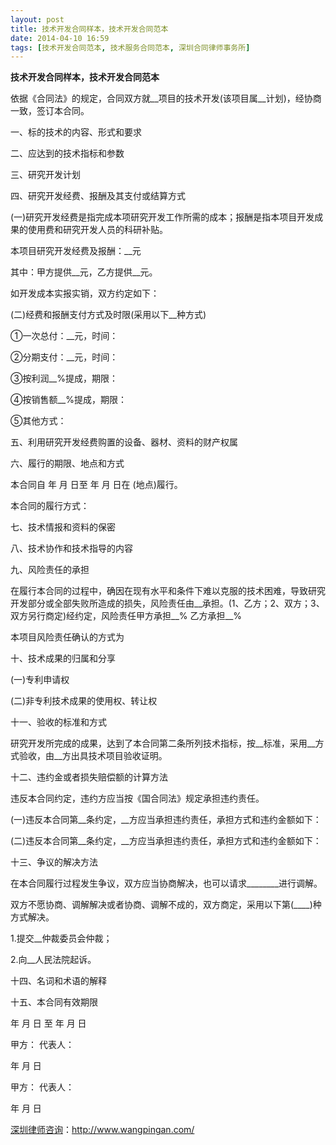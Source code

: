 ```yaml
---
layout: post
title: 技术开发合同样本，技术开发合同范本
date: 2014-04-10 16:59
tags: [技术开发合同范本, 技术服务合同范本, 深圳合同律师事务所]
---
```

<strong>技术开发合同样本，技术开发合同范本</strong>

依据《合同法》的规定，合同双方就__项目的技术开发(该项目属__计划)，经协商一致，签订本合同。

一、标的技术的内容、形式和要求

二、应达到的技术指标和参数

三、研究开发计划

四、研究开发经费、报酬及其支付或结算方式

(一)研究开发经费是指完成本项研究开发工作所需的成本；报酬是指本项目开发成果的使用费和研究开发人员的科研补贴。

本项目研究开发经费及报酬：__元

其中：甲方提供__元，乙方提供__元。

如开发成本实报实销，双方约定如下：

(二)经费和报酬支付方式及时限(采用以下__种方式)

①一次总付：__元，时间：

②分期支付：__元，时间：

③按利润__%提成，期限：

④按销售额__%提成，期限：

⑤其他方式：

五、利用研究开发经费购置的设备、器材、资料的财产权属

六、履行的期限、地点和方式

本合同自 年 月 日至 年 月 日在 (地点)履行。

本合同的履行方式：

七、技术情报和资料的保密

八、技术协作和技术指导的内容

九、风险责任的承担

在履行本合同的过程中，确因在现有水平和条件下难以克服的技术困难，导致研究开发部分或全部失败所造成的损失，风险责任由__承担。(1、乙方；2、双方；3、双方另行商定)经约定，风险责任甲方承担__% 乙方承担__%

本项目风险责任确认的方式为

十、技术成果的归属和分享

(一)专利申请权

(二)非专利技术成果的使用权、转让权

十一、验收的标准和方式

研究开发所完成的成果，达到了本合同第二条所列技术指标，按__标准，采用__方式验收，由__方出具技术项目验收证明。

十二、违约金或者损失赔偿额的计算方法

违反本合同约定，违约方应当按《国合同法》规定承担违约责任。

(一)违反本合同第__条约定，__方应当承担违约责任，承担方式和违约金额如下：

(二)违反本合同第__条约定，__方应当承担违约责任，承担方式和违约金额如下：

十三、争议的解决方法

在本合同履行过程发生争议，双方应当协商解决，也可以请求________进行调解。

双方不愿协商、调解解决或者协商、调解不成的，双方商定，采用以下第(____)种方式解决。

1.提交__仲裁委员会仲裁；

2.向__人民法院起诉。

十四、名词和术语的解释

十五、本合同有效期限

年 月 日 至 年 月 日

甲方：
代表人：

年 月 日

甲方：
代表人：

年 月 日

<a href="http://www.wangpingan.com/">深圳律师咨询</a>：<a href="http://www.wangpingan.com/">http://www.wangpingan.com/</a>

